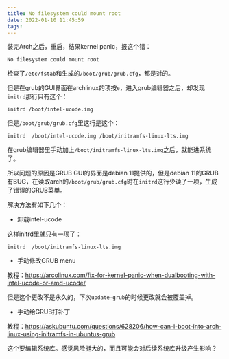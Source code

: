 ```yaml
---
title: No filesystem could mount root
date: 2022-01-10 11:45:59
tags:
---
```


装完Arch之后，重启，结果kernel panic，报这个错：

```
No filesystem could mount root
```

检查了```/etc/fstab```和生成的```/boot/grub/grub.cfg```，都是对的。

但是在grub的GUI界面在archlinux的项按```e```，进入grub编辑器之后，却发现```initrd```那行只有这个：

```
initrd /boot/intel-ucode.img
```

但是```/boot/grub/grub.cfg```里这行是这个：

```
initrd	/boot/intel-ucode.img /boot/initramfs-linux-lts.img
```

在grub编辑器里手动加上```/boot/initramfs-linux-lts.img```之后，就能进系统了。

所以问题的原因是GRUB GUI的界面是debian 11提供的，但是debian 11的GRUB有BUG，在读取arch的```/boot/grub/grub.cfg```时在```initrd```这行少读了一项，生成了错误的GRUB菜单。

解决方法有如下几个：

- 卸载intel-ucode

这样initrd里就只有一项了：

```
initrd	/boot/initramfs-linux-lts.img
```

- 手动修改GRUB menu

教程：<https://arcolinux.com/fix-for-kernel-panic-when-dualbooting-with-intel-ucode-or-amd-ucode/>

但是这个更改不是永久的，下次```update-grub```的时候更改就会被覆盖掉。

- 手动给GRUB打补丁

教程：<https://askubuntu.com/questions/628206/how-can-i-boot-into-arch-linux-using-initramfs-in-ubuntus-grub>

这个要编辑系统库。感觉风险挺大的，而且可能会对后续系统库升级产生影响？
